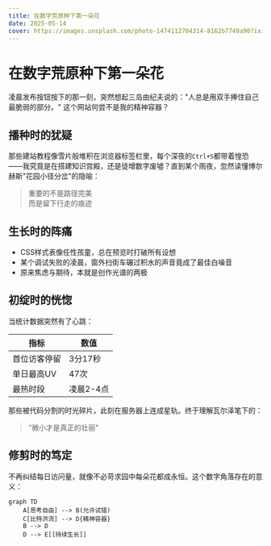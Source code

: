 ```yaml
---
title: 在数字荒原种下第一朵花
date: 2025-05-14
cover: https://images.unsplash.com/photo-1474112704314-8162b7749a90?ixid=M3w3NTAwODZ8MHwxfHNlYXJjaHwxfHxtb3JuaW5nJTIwbGlnaHQlMjBvbiUyMGtleWJvYXJkJTIwd2l0aCUyMGZsb3dlcnxlbnwwfDB8fHwxNzQ3MTkyODA3fDA&ixlib=rb-4.1.0
---
```


# 在数字荒原种下第一朵花

凌晨发布按钮按下的那一刻，突然想起三岛由纪夫说的："人总是用双手捧住自己最脆弱的部分。" 这个网站何尝不是我的精神容器？

## 播种时的犹疑

那些建站教程像雪片般堆积在浏览器标签栏里，每个深夜的`Ctrl+S`都带着惶恐——我究竟是在搭建知识宫殿，还是徒增数字废墟？直到某个雨夜，忽然读懂博尔赫斯"花园小径分岔"的隐喻：

> 重要的不是路径完美  
> 而是留下行走的痕迹

## 生长时的阵痛

- CSS样式表像任性孩童，总在预览时打破所有设想
- 某个调试失败的凌晨，窗外扫街车碾过积水的声音竟成了最佳白噪音
- 原来焦虑与期待，本就是创作光谱的两极



## 初绽时的恍惚

当统计数据突然有了心跳：

| 指标         | 数值       |
|--------------|------------|
| 首位访客停留 | 3分17秒    |
| 单日最高UV   | 47次       |
| 最热时段     | 凌晨2-4点  |

那些被代码分割的时光碎片，此刻在服务器上连成星轨。终于理解瓦尔泽笔下的：

> "微小才是真正的壮丽"

## 修剪时的笃定

不再纠结每日访问量，就像不必苛求园中每朵花都成永恒。这个数字角落存在的意义：

```mermaid
graph TD
    A[思考自由] --> B(允许试错)
    C[比特洪流] --> D{精神容器}
    B --> D
    D --> E[[持续生长]]
